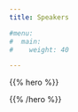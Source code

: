 ```yaml
---
title: Speakers

#menu:
#  main:
#    weight: 40

---
```


{{% hero %}}
<!-- TODO: filter and search -->
{{% /hero %}}


